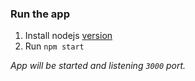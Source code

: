 ### Run the app

1. Install nodejs [version](.npmrc)
2. Run `npm start`

_App will be started and listening `3000` port._
